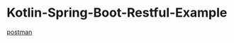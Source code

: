 # Kotlin-Spring-Boot-Restful-Example
[postman](https://documenter.getpostman.com/view/9850577/TzeWG88Q#6bd12a52-fae9-46dc-ace4-33c3015bd82c)